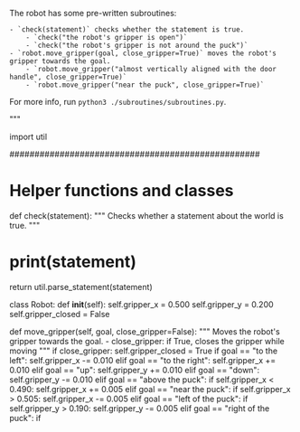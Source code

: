 

The robot has some pre-written subroutines:

    - `check(statement)` checks whether the statement is true.
        - `check("the robot's gripper is open")`
        - `check("the robot's gripper is not around the puck")`
    - `robot.move_gripper(goal, close_gripper=True)` moves the robot's gripper towards the goal.
        - `robot.move_gripper("almost vertically aligned with the door handle", close_gripper=True)`
        - `robot.move_gripper("near the puck", close_gripper=True)`

For more info, run `python3 ./subroutines/subroutines.py`.

"""

import util

##################################################
# Helper functions and classes


def check(statement):
  """ Checks whether a statement about the world is true. """
  # print(statement)
  return util.parse_statement(statement)


class Robot:
  def __init__(self):
    self.gripper_x = 0.500
    self.gripper_y = 0.200
    self.gripper_closed = False

  def move_gripper(self, goal, close_gripper=False):
    """
    Moves the robot's gripper towards the goal.
    - close_gripper: if True, closes the gripper while moving
    """
    if close_gripper:
      self.gripper_closed = True
    if goal == "to the left":
      self.gripper_x -= 0.010
    elif goal == "to the right":
      self.gripper_x += 0.010
    elif goal == "up":
      self.gripper_y += 0.010
    elif goal == "down":
      self.gripper_y -= 0.010
    elif goal == "above the puck":
      if self.gripper_x < 0.490:
        self.gripper_x += 0.005
    elif goal == "near the puck":
      if self.gripper_x > 0.505:
        self.gripper_x -= 0.005
    elif goal == "left of the puck":
      if self.gripper_y > 0.190:
        self.gripper_y -= 0.005
    elif goal == "right of the puck":
      if